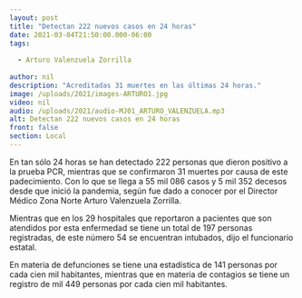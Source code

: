 ```yaml
---
layout: post
title: "Detectan 222 nuevos casos en 24 horas"
date: 2021-03-04T21:50:00.000-06:00
tags:
  
  - Arturo Valenzuela Zorrilla
  
author: nil
description: "Acreditadas 31 muertes en las últimas 24 horas."
image: /uploads/2021/images-ARTURO1.jpg
video: nil
audio: /uploads/2021/audio-MJ01_ARTURO_VALENZUELA.mp3
alt: Detectan 222 nuevos casos en 24 horas
front: false
section: Local
---
```


En tan sólo 24 horas se han detectado 222 personas que dieron positivo a la prueba PCR, mientras que se confirmaron 31 muertes por causa de este padecimiento. Con lo que se llega a 55 mil 086 casos y 5 mil 352 decesos desde que inició la pandemia, según fue dado a conocer por el Director Médico Zona Norte Arturo Valenzuela Zorrilla.

Mientras que en los 29 hospitales que reportaron a pacientes que son atendidos por esta enfermedad se tiene un total de 197 personas registradas, de este número 54 se encuentran intubados, dijo el funcionario estatal.

En materia de defunciones se tiene una estadística de 141 personas por cada cien mil habitantes, mientras que en materia de contagios se tiene un registro de mil 449 personas por cada cien mil habitantes.
